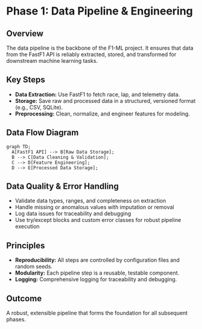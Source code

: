 # Phase 1: Data Pipeline & Engineering

## Overview

The data pipeline is the backbone of the F1-ML project. It ensures that data from the FastF1 API is reliably extracted, stored, and transformed for downstream machine learning tasks.

## Key Steps

- **Data Extraction:** Use FastF1 to fetch race, lap, and telemetry data.
- **Storage:** Save raw and processed data in a structured, versioned format (e.g., CSV, SQLite).
- **Preprocessing:** Clean, normalize, and engineer features for modeling.

## Data Flow Diagram

```mermaid
graph TD;
  A[FastF1 API] --> B[Raw Data Storage];
  B --> C[Data Cleaning & Validation];
  C --> D[Feature Engineering];
  D --> E[Processed Data Storage];
```

## Data Quality & Error Handling

- Validate data types, ranges, and completeness on extraction
- Handle missing or anomalous values with imputation or removal
- Log data issues for traceability and debugging
- Use try/except blocks and custom error classes for robust pipeline execution

## Principles

- **Reproducibility:** All steps are controlled by configuration files and random seeds.
- **Modularity:** Each pipeline step is a reusable, testable component.
- **Logging:** Comprehensive logging for traceability and debugging.

## Outcome

A robust, extensible pipeline that forms the foundation for all subsequent phases.
